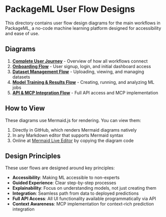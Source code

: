 # PackageML User Flow Designs

This directory contains user flow design diagrams for the main workflows in PackageML, a no-code machine learning platform designed for accessibility and ease of use.

## Diagrams

1. [**Complete User Journey**](1_complete-user-journey.md) - Overview of how all workflows connect
2. [**Onboarding Flow**](2_onboarding-flow.md) - User signup, login, and initial dashboard access
3. [**Dataset Management Flow**](3_dataset-management-flow.md) - Uploading, viewing, and managing datasets
4. [**Model Training & Results Flow**](4_model-training-flow.md) - Creating, running, and analyzing ML jobs
5. [**API & MCP Integration Flow**](5_api-mcp-integration-flow.md) - Full API access and MCP implementation

## How to View

These diagrams use Mermaid.js for rendering. You can view them:

1. Directly in GitHub, which renders Mermaid diagrams natively
2. In any Markdown editor that supports Mermaid syntax
3. Online at [Mermaid Live Editor](https://mermaid.live/) by copying the diagram code

## Design Principles

These user flows are designed around key principles:

- **Accessibility**: Making ML accessible to non-experts
- **Guided Experience**: Clear step-by-step processes
- **Explainability**: Focus on understanding models, not just creating them
- **Integration**: Seamless path from data to deployed predictions
- **Full API Access**: All UI functionality available programmatically via API
- **Context Awareness**: MCP implementation for context-rich prediction integration 